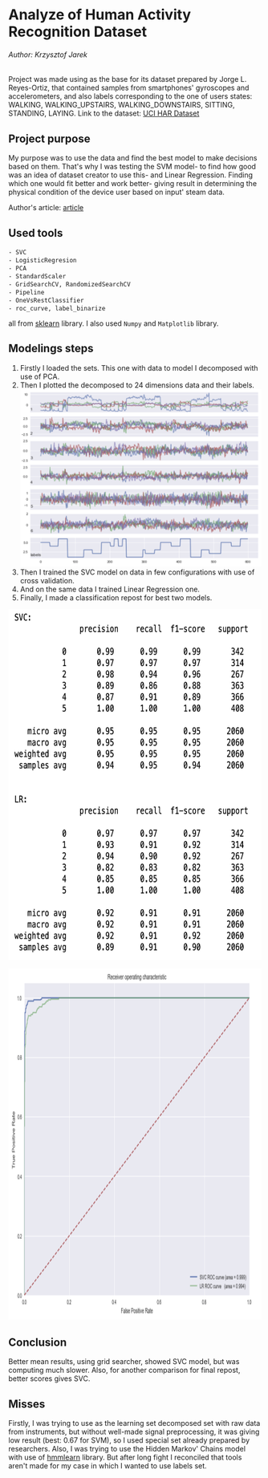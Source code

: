# Analyze of Human Activity Recognition Dataset
###### Author: Krzysztof Jarek


Project was made using as the base for its dataset prepared by Jorge L. Reyes-Ortiz, that contained samples from smartphones' gyroscopes and accelerometers, and also labels corresponding to the one of users states: WALKING, WALKING_UPSTAIRS, WALKING_DOWNSTAIRS, SITTING, STANDING, LAYING. Link to the dataset: [UCI HAR Dataset](https://archive.ics.uci.edu/ml/datasets/human+activity+recognition+using+smartphones)

## Project purpose
My purpose was to use the data and find the best model to make decisions based on them. That's why I was testing the SVM model- to find how good was an idea of dataset creator to use this- and Linear Regression. Finding which one would fit better and work better- giving result in determining the physical condition of the device user based on input' steam data.

Author's article: [article](https://www.elen.ucl.ac.be/Proceedings/esann/esannpdf/es2013-84.pdf)

## Used tools
```
- SVC
- LogisticRegresion
- PCA
- StandardScaler
- GridSearchCV, RandomizedSearchCV
- Pipeline
- OneVsRestClassifier
- roc_curve, label_binarize
```
all from [sklearn](https://sklearn.org) library. I also used `Numpy` and `Matplotlib` library.

## Modelings steps

1. Firstly I loaded the sets. This one with data to model I decomposed with use of PCA.
2. Then I plotted the decomposed to 24 dimensions data and their labels.
![alt text](https://github.com/KrzysiekJa/ML-project-on-HAR-Dataset/blob/master/plot.png "Plot")
3. Then I trained the SVC model on data in few configurations with use of cross validation.
4. And on the same data I trained Linear Regression one.
5. Finally, I made a classification repost for best two models.
<p align="center"><img src="https://github.com/KrzysiekJa/ML-project-on-HAR-Dataset/blob/master/results_table.png" width="700" height="700" /></p>

<p align="center"><img src="https://github.com/KrzysiekJa/ML-project-on-HAR-Dataset/blob/master/roc_curve.png" width="700" height="700" /></p>

## Conclusion

Better mean results, using grid searcher, showed SVC model, but was computing much slower. Also, for another comparison for final repost, better scores gives SVC.

## Misses

Firstly, I was trying to use as the learning set decomposed set with raw data from instruments, but without well-made signal preprocessing, it was giving low result (best: 0.67 for SVM), so I used special set already prepared by researchers.
Also, I was trying to use the Hidden Markov' Chains model with use of [hmmlearn](https://hmmlearn.readthedocs.io/en/latest/#) library. But after long fight I reconciled that tools aren't made for my case in which I wanted to use labels set.

